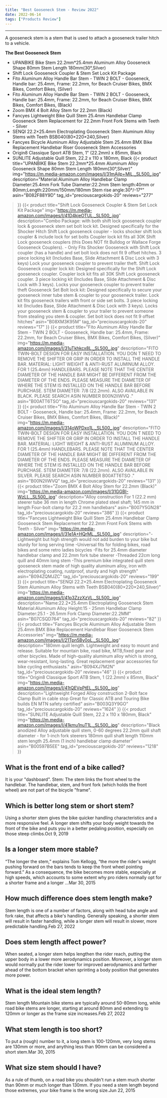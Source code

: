 ```yaml
---
title: "Best Gooseneck Stem - Review 2022"
date: 2022-06-14
tags: ["Products Review"]
---
```


---


A gooseneck stem is a stem that is used to attach a gooseneck trailer hitch to a vehicle.

**The Best Gooseneck Stem**
* UPANBIKE Bike Stem 22.2mm*25.4mm Aluminum Alloy Gooseneck Shape 80mm Stem Length 180mm(30°,Silver)
* Shift Lock Gooseneck Coupler & Stem Set Lock Kit Package
* Fito Aluminum Alloy Handle Bar Stem - TWIN 2 BOLT - Gooseneck, Handle bar: 25.4mm, Frame: 22.2mm, for Beach Cruiser Bikes, BMX Bikes, Comfort Bikes, (Silver)
* Fito Aluminum Alloy Handle Bar Stem - TWIN 2 BOLT - Gooseneck, Handle bar: 25.4mm, Frame: 22.2mm, for Beach Cruiser Bikes, BMX Bikes, Comfort Bikes, (Black)
* Zoom BMX 4 Bolt Alloy Stem for 22.2mm (Black)
* Fancyes Lightweight Bike Quill Stem 25.4mm Handlebar Clamp Gooseneck Stem Replacement for 22.2mm Front Fork Stems with Teeth - Silver
* SENQI 22.2×25.4mm Electroplating Gooseneck Stem Aluminum Alloy Stems with Teeth BSB040(80×220×240,Silver)
* Fancyes Bicycle Aluminum Alloy Adjustable Stem 25.4mm BMX Bike Replacement Handlebar Riser Gooseneck Stem Accessories
* Origin8 Classique Sport ATB Stem, 1" (22.2mm) x 85mm, Black
* SUNLITE Adjustable Quill Stem, 22.2 x 110 x 180mm, Black
{{< product 
title="UPANBIKE Bike Stem 22.2mm*25.4mm Aluminum Alloy Gooseneck Shape 80mm Stem Length 180mm(30°,Silver)"
img="https://m.media-amazon.com/images/I/31mAjlp+MIL._SL500_.jpg"
description="Material:Aluminum Alloy Handlebar Clamp Diameter:25.4mm Fork Tube Diameter:22.2mm Stem length:40mm or 80mm;Length:220mm/150mm/180mm Stem rise angle:30°/-17°"
asin="B082F88Y9D"
tag_id="preciouscargokids-20"
reviews="277"
>}} 
{{< product 
title="Shift Lock Gooseneck Coupler & Stem Set Lock Kit Package"
img="https://m.media-amazon.com/images/I/41D4kjeOTUL._SL500_.jpg"
description="Combo Package: with both shift lock gooseneck coupler lock & gooseneck stem set bolt lock kit. Designed specifically for the Shocker Hitch Shift Lock gooseneck coupler - locks shocker shift lock coupler & include lock for set bolts Coupler lock kit fits all 30K Shift Lock gooseneck couplers (this Does NOT fit Bulldog or Wallace Forge Gooseneck Couplers). - Only Fits Shocker Gooseneck with  Shift Lock  coupler (has a handle) and set bolt lock does not fit 9  offset hitches. 3 piece locking kit (Includes Base, Slide Attachment & Disc Lock with 3 keys) Lock your gooseneck coupler to prevent trailer theft. Shift Lock Gooseneck coupler lock kit: Designed specifically for the Shift Lock gooseneck coupler. Coupler lock kit fits all 30K Shift Lock gooseneck coupler. 3 piece locking kit (Includes Base, Slide Attachment & Disc Lock with 3 keys). Locks your gooseneck coupler to prevent trailer theft Gooseneck Set Bolt lock kit: Designed specifically to secure your gooseneck inner tube stem & coupler to your gooseneck trailer. Lock kit fits gooseneck trailers with front or side set bolts. 3 piece locking kit (Includes Base, Slide Attachment & Disc Lock with 3 keys). Locks your gooseneck stem & coupler to your trailer to prevent someone from stealing you stem & coupler. Set bolt lock does not fit 9  offset hitches"
asin="B08XM3K95M"
tag_id="preciouscargokids-20"
reviews="17"
>}} 
{{< product 
title="Fito Aluminum Alloy Handle Bar Stem - TWIN 2 BOLT - Gooseneck, Handle bar: 25.4mm, Frame: 22.2mm, for Beach Cruiser Bikes, BMX Bikes, Comfort Bikes, (Silver)"
img="https://m.media-amazon.com/images/I/31uTkhkcx8L._SL500_.jpg"
description="FITO TWIN-BOLT DESIGN FOR EASY INSTALLATION. YOU DON T NEED TO REMOVE THE SHIFTER OR GRIP IN ORDER TO INSTALL THE HANDLE BAR. MATERIAL: LIGHT WEIGHT & ANTI-RUST ALUMINUM ALLOY. FOR 1  (25.4mm) HANDLEBARS. PLEASE NOTE THAT THE CENTER DIAMETER OF THE HANDLE BAR MIGHT BE DIFFERENT FROM THE DIAMETER OF THE ENDS. PLEASE MEASURE THE DIAMETER OF WHERE THE STEM IS INSTALLED ON THE HANDLE BAR BEFORE PURCHASE. STEM DIAMETER: 7/8  (22.2mm). ALSO AVAILABLE IN BLACK. PLEASE SEARCH ASIN NUMBER  B00N2IIWVQ ."
asin="B00ATT6TSO"
tag_id="preciouscargokids-20"
reviews="131"
>}} 
{{< product 
title="Fito Aluminum Alloy Handle Bar Stem - TWIN 2 BOLT - Gooseneck, Handle bar: 25.4mm, Frame: 22.2mm, for Beach Cruiser Bikes, BMX Bikes, Comfort Bikes, (Black)"
img="https://m.media-amazon.com/images/I/314oWPDxo1L._SL500_.jpg"
description="FITO TWIN-BOLT DESIGN FOR EASY INSTALLATION. YOU DON T NEED TO REMOVE THE SHIFTER OR GRIP IN ORDER TO INSTALL THE HANDLE BAR. MATERIAL: LIGHT WEIGHT & ANTI-RUST ALUMINUM ALLOY. FOR 1  (25.4mm) HANDLEBARS. PLEASE NOTE THAT THE CENTER DIAMETER OF THE HANDLE BAR MIGHT BE DIFFERENT FROM THE DIAMETER OF THE ENDS. PLEASE MEASURE THE DIAMETER OF WHERE THE STEM IS INSTALLED ON THE HANDLE BAR BEFORE PURCHASE. STEM DIAMETER: 7/8  (22.2mm). ALSO AVAILABLE IN SILVER. PLEASE SEARCH ASIN NUMBER  B00ATT6TSO ."
asin="B00N2IIWVQ"
tag_id="preciouscargokids-20"
reviews="131"
>}} 
{{< product 
title="Zoom BMX 4 Bolt Alloy Stem for 22.2mm (Black)"
img="https://m.media-amazon.com/images/I/31GGBI-WzLL._SL500_.jpg"
description="Alloy construction For 1  (22.2 mm) steerer tube 36 mm in length Chrome plated steel shaft; 145 mm in length Four-bolt clamp for 22.2 mm handlebars"
asin="B007Y5GN28"
tag_id="preciouscargokids-20"
reviews="386"
>}} 
{{< product 
title="Fancyes Lightweight Bike Quill Stem 25.4mm Handlebar Clamp Gooseneck Stem Replacement for 22.2mm Front Fork Stems with Teeth - Silver"
img="https://m.media-amazon.com/images/I/31e1A+HQrML._SL500_.jpg"
description="-Lightweight but high strength would not add burden to your bike but sturdy for long serving time -Universal fits for folding bikes, road bikes and some retro ladies bicycles -Fits for 25.4mm diameter handlebar clamp and 22.2mm fork tube steerer -Threaded 22cm long quill and 40mm long stem -This premium bike integrated quill stem gooseneck stem made of high quality aluminum alloy, iron with electroplating coating, rustproof, sturdy and high strength"
asin="B094ZQMJZC"
tag_id="preciouscargokids-20"
reviews="199"
>}} 
{{< product 
title="SENQI 22.2×25.4mm Electroplating Gooseneck Stem Aluminum Alloy Stems with Teeth BSB040(80×220×240,Silver)"
img="https://m.media-amazon.com/images/I/41p3ZzzXzVL._SL500_.jpg"
description="Name:22.2*25.4mm Electroplating Gooseneck Stem Material:Aluminum Alloy Height:15 - 25mm Handlebar Clamp Diameter:25.1 - 26.5mm Fork Clamp Diameter:22.2MM"
asin="B07CSQD764"
tag_id="preciouscargokids-20"
reviews="82"
>}} 
{{< product 
title="Fancyes Bicycle Aluminum Alloy Adjustable Stem 25.4mm BMX Bike Replacement Handlebar Riser Gooseneck Stem Accessories"
img="https://m.media-amazon.com/images/I/21Tpn5By0oL._SL500_.jpg"
description="180mm quill length. Lightweight and easy to mount and release. Suitable for mountain bike, road bike, MTB,fixed gear and other bicycles. Made of high-quality aluminum alloy which is strong, wear-resistant, long-lasting. Great replacement gear accessories for bike cycling enthusiasts."
asin="B094XJ7M2N"
tag_id="preciouscargokids-20"
reviews="46"
>}} 
{{< product 
title="Origin8 Classique Sport ATB Stem, 1  (22.2mm) x 85mm, Black"
img="https://m.media-amazon.com/images/I/41tQEVpPtEL._SL500_.jpg"
description="Lightweight Forged Alloy construction 2-Bolt face Clamp Built in cable stop Great for Classic ATB and Touring Bike builds EN MTN safety certified"
asin="B003Q3Y9GO"
tag_id="preciouscargokids-20"
reviews="1624"
>}} 
{{< product 
title="SUNLITE Adjustable Quill Stem, 22.2 x 110 x 180mm, Black"
img="https://m.media-amazon.com/images/I/41kmu1nuT1L._SL500_.jpg"
description="Black anodized Alloy adjustable quill stem, 0-60 degrees 22.2mm quill shaft diameter - for 1-inch fork steerers 180mm quill shaft length 110mm stem length 25.4mm (1 inch) handlebar clamp diameter"
asin="B00597B5EE"
tag_id="preciouscargokids-20"
reviews="1218"
>}} 
## What is the front end of a bike called?
It is your "dashboard". Stem: The stem links the front wheel to the handlebar. The handlebar, stem, and front fork (which holds the front wheel) are not part of the bicycle "frame".

## Which is better long stem or short stem?
Using a shorter stem gives the bike quicker handling characteristics and a more responsive feel. A longer stem shifts your body weight towards the front of the bike and puts you in a better pedaling position, especially on those steep climbs.Oct 9, 2019

## Is a longer stem more stable?
“The longer the stem,” explains Tom Kellogg, “the more the rider's weight pushing forward on the bars tends to keep the front wheel pointing forward.” As a consequence, the bike becomes more stable, especially at high speeds, which accounts to some extent why pro riders normally opt for a shorter frame and a longer ...Mar 30, 2015

## How much difference does stem length make?
Stem length is one of a number of factors, along with head tube angle and fork rake, that affects a bike's handling. Generally speaking, a shorter stem will result in faster handling, while a longer stem will result in slower, more predictable handling.Feb 27, 2022

## Does stem length affect power?
When seated, a longer stem helps lengthen the rider reach, putting the upper body in a lower more aerodynamics position. Moreover, a longer stem would normally put the rider lower for improved aerodynamics and farther ahead of the bottom bracket when sprinting a body position that generates more power.

## What is the ideal stem length?
Stem length Mountain bike stems are typically around 50-80mm long, while road bike stems are longer, starting at around 80mm and extending to 120mm or longer as the frame size increases.Feb 27, 2022

## What stem length is too short?
To put a (rough) number to it, a long stem is 100-120mm, very long stems are 130mm or more, and anything less than 90mm can be considered a short stem.Mar 30, 2015

## What size stem should I have?
As a rule of thumb, on a road bike you shouldn't run a stem much shorter than 90mm or much longer than 130mm. If you need a stem length beyond those extremes, your bike frame is the wrong size.Jun 22, 2015

